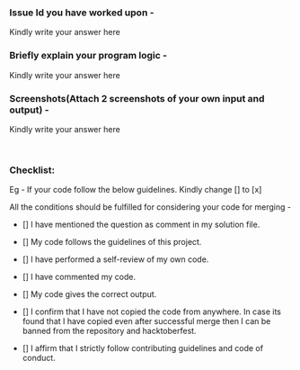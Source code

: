 ### Issue Id you have worked upon - 
Kindly write your answer here

### Briefly explain your program logic - 
Kindly write your answer here

### Screenshots(Attach 2 screenshots of your own input and output) - 
Kindly write your answer here


<br>

### Checklist:
Eg - If your code follow the below guidelines. Kindly change [] to [x]

All the conditions should be fulfilled for considering your code for merging -

- [] I have mentioned the question as comment in my solution file.<br>
- [] My code follows the guidelines of this project.<br>
- [] I have performed a self-review of my own code.<br>
- [] I have commented my code.<br>
- [] My code gives the correct output.<br>
- [] I confirm that I have not copied the code from anywhere. In case its found that I have copied even after successful merge then I can be banned from the repository and hacktoberfest.<br>


- [] I affirm that I strictly follow contributing guidelines and code of conduct.
